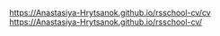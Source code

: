 https://Anastasiya-Hrytsanok.github.io/rsschool-cv/cv <br>
https://Anastasiya-Hrytsanok.github.io/rsschool-cv/
